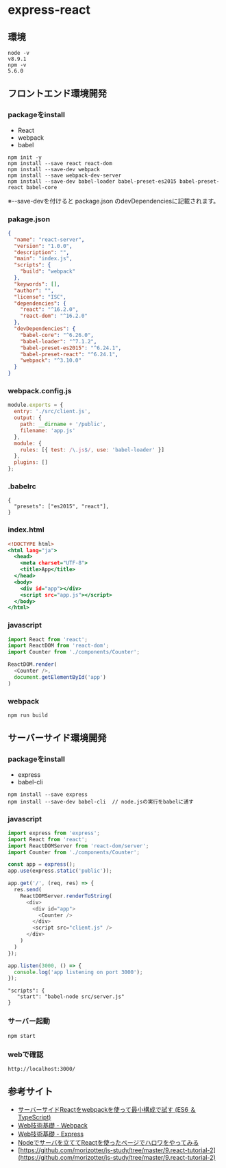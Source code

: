 # express-react

## 環境

```
node -v
v8.9.1
npm -v
5.6.0
```

## フロントエンド環境開発

### packageをinstall

- React
- webpack
- babel

```
npm init -y
npm install --save react react-dom
npm install --save-dev webpack
npm install --save webpack-dev-server
npm install --save-dev babel-loader babel-preset-es2015 babel-preset-react babel-core
```

※--save-devを付けると package.json のdevDependenciesに記載されます。

### pakage.json

``` javascript:package.json
{
  "name": "react-server",
  "version": "1.0.0",
  "description": "",
  "main": "index.js",
  "scripts": {
    "build": "webpack"
  },
  "keywords": [],
  "author": "",
  "license": "ISC",
  "dependencies": {
    "react": "^16.2.0",
    "react-dom": "^16.2.0"
  },
  "devDependencies": {
    "babel-core": "^6.26.0",
    "babel-loader": "^7.1.2",
    "babel-preset-es2015": "^6.24.1",
    "babel-preset-react": "^6.24.1",
    "webpack": "^3.10.0"
  }
}
```

### webpack.config.js

``` javascript:webpack.config.js
module.exports = {
  entry: './src/client.js',
  output: {
    path: __dirname + '/public',
    filename: 'app.js'
  },
  module: {
    rules: [{ test: /\.js$/, use: 'babel-loader' }]
  },
  plugins: []
};
```

### .babelrc

``` javascript:.babelrc
{
  "presets": ["es2015", "react"],
}
```

### index.html

``` html:public/index.html
<!DOCTYPE html>
<html lang="ja">
  <head>
    <meta charset="UTF-8">
    <title>App</title>
  </head>
  <body>
    <div id="app"></div>
    <script src="app.js"></script>
  </body>
</html>
```

### javascript

``` javascript:src/client.js
import React from 'react';
import ReactDOM from 'react-dom';
import Counter from './components/Counter';

ReactDOM.render(
  <Counter />,
  document.getElementById('app')
)
```

### webpack

``` javascript:build
npm run build
```

## サーバーサイド環境開発

### packageをinstall

- express
- babel-cli

```
npm install --save express
npm install --save-dev babel-cli  // node.jsの実行をbabelに通す
```

### javascript

``` javascript:server.js
import express from 'express';
import React from 'react';
import ReactDOMServer from 'react-dom/server';
import Counter from './components/Counter';

const app = express();
app.use(express.static('public'));

app.get('/', (req, res) => {
  res.send(
    ReactDOMServer.renderToString(
      <div>
        <div id="app">
          <Counter />
        </div>
        <script src="client.js" />
      </div>
    )
  )
});

app.listen(3000, () => {
  console.log('app listening on port 3000');
});

```

``` javascript:package.jsonにサーバー起動の記述を追加
"scripts": {
   "start": "babel-node src/server.js"
}
```

### サーバー起動

```
npm start
```

### webで確認

```
http://localhost:3000/
```

## 参考サイト

- [サーバーサイドReactをwebpackを使って最小構成で試す (ES6 ＆ TypeScript)](http://blog.namiking.net/post/2016/02/react-server-using-webpack/)
- [Web技術基礎 - Webpack](http://basic-webtech.axlight.com/webpack/html/)
- [Web技術基礎 - Express](http://basic-webtech.axlight.com/express/html/)
- [Nodeでサーバを立ててReactを使ったページでハロワをやってみる](https://dev.classmethod.jp/etc/node-react-hello-world/)
- [https://github.com/morizotter/js-study/tree/master/9.react-tutorial-2](https://github.com/morizotter/js-study/tree/master/9.react-tutorial-2)
